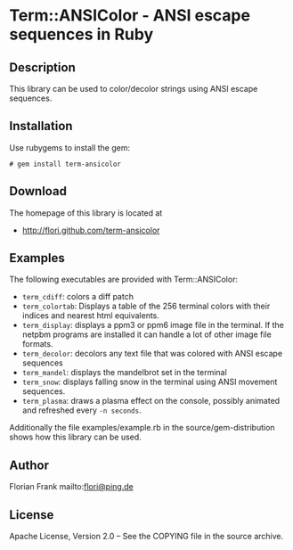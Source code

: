 # Term::ANSIColor - ANSI escape sequences in Ruby

## Description

This library can be used to color/decolor strings using ANSI escape sequences.

## Installation

Use rubygems to install the gem:

```
# gem install term-ansicolor
```

## Download

The homepage of this library is located at

* http://flori.github.com/term-ansicolor

## Examples

The following executables are provided with Term::ANSIColor:

* `term_cdiff`: colors a diff patch
* `term_colortab`: Displays a table of the 256 terminal colors with their indices and
  nearest html equivalents.
* `term_display`: displays a ppm3 or ppm6 image file in the terminal. If the netpbm
  programs are installed it can handle a lot of other image file formats.
* `term_decolor`: decolors any text file that was colored with ANSI escape sequences
* `term_mandel`: displays the mandelbrot set in the terminal
* `term_snow`: displays falling snow in the terminal using ANSI movement
  sequences.
* `term_plasma`: draws a plasma effect on the console, possibly animated and
  refreshed every `-n seconds`.


Additionally the file examples/example.rb in the source/gem-distribution shows
how this library can be used.

## Author

Florian Frank mailto:flori@ping.de

## License

Apache License, Version 2.0 – See the COPYING file in the source archive.
